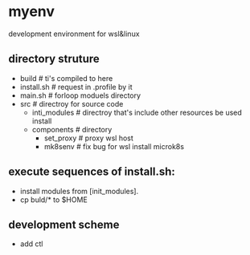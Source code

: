 # myenv
 
 development environment for wsl&linux

 ## directory struture
- build # ti's compiled to here
- install.sh # request in .profile by it
- main.sh # forloop moduels directory
- src # directroy for source code
  - inti_modules # directroy that's include other resources be used install
  - components # directory 
    - set_proxy # proxy wsl host
    - mk8senv # fix bug for wsl install microk8s

## execute sequences of install.sh:
- install modules from [init_modules].
- cp buld/* to $HOME 

## development scheme
- add ctl
